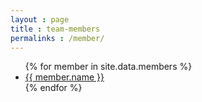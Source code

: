 ```yaml
---
layout : page
title : team-members
permalinks : /member/
---
```


<ul>
{% for member in site.data.members %}
    <li>
        <a href="https://github.com/{{ member.github}}">
        {{ member.name }}
        </a>
    </li>
{% endfor %}
</ul>
